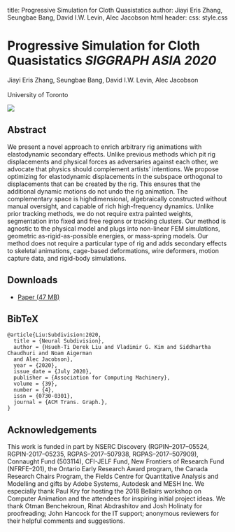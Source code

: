 title: Progressive Simulation for Cloth Quasistatics
author: Jiayi Eris Zhang, Seungbae Bang, David I.W. Levin, Alec Jacobson
html header: <meta property="og:image" content="http://www.dgp.toronto.edu/projects/neuralSubdivision/neuralSubdivision_teaser.jpg" />
<meta property="og:description" content="We present a novel approach to enrich arbitrary rig animations with elastodynamic secondary effects. Unlike previous methods which pit rig displacements and physical forces as adversaries against each other, we advocate that
physics should complement artists’ intentions. We propose optimizing for
elastodynamic displacements in the subspace orthogonal to displacements
that can be created by the rig. This ensures that the additional dynamic
motions do not undo the rig animation. The complementary space is highdimensional, algebraically constructed without manual oversight, and capable of rich high-frequency dynamics. Unlike prior tracking methods, we do
not require extra painted weights, segmentation into fixed and free regions
or tracking clusters. Our method is agnostic to the physical model and plugs
into non-linear FEM simulations, geometric as-rigid-as-possible energies, or
mass-spring models. Our method does not require a particular type of rig
and adds secondary effects to skeletal animations, cage-based deformations,
wire deformers, motion capture data, and rigid-body simulations." />
<meta name="twitter:card" content="summary"></meta>
<meta name="og:title" content="Progressive Simulation for Cloth Quasistatics"></meta>
css: style.css

# Progressive Simulation for Cloth Quasistatics _SIGGRAPH ASIA 2020_

<div class=authors>
Jiayi Eris Zhang, Seungbae Bang, David I.W. Levin, Alec Jacobson <br><br>
University of Toronto
</div>

![](fish_teaser.jpg)

## Abstract
We present a novel approach to enrich arbitrary rig animations with elastodynamic secondary effects. Unlike previous methods which pit rig displacements and physical forces as adversaries against each other, we advocate that
physics should complement artists’ intentions. We propose optimizing for
elastodynamic displacements in the subspace orthogonal to displacements
that can be created by the rig. This ensures that the additional dynamic
motions do not undo the rig animation. The complementary space is highdimensional, algebraically constructed without manual oversight, and capable of rich high-frequency dynamics. Unlike prior tracking methods, we do
not require extra painted weights, segmentation into fixed and free regions
or tracking clusters. Our method is agnostic to the physical model and plugs
into non-linear FEM simulations, geometric as-rigid-as-possible energies, or
mass-spring models. Our method does not require a particular type of rig
and adds secondary effects to skeletal animations, cage-based deformations,
wire deformers, motion capture data, and rigid-body simulations.
## Downloads

 - [Paper (47 MB)](complementary-dynamics.pdf)

## BibTeX

```
@article{Liu:Subdivision:2020,
  title = {Neural Subdivision},
  author = {Hsueh-Ti Derek Liu and Vladimir G. Kim and Siddhartha Chaudhuri and Noam Aigerman 
  and Alec Jacobson},
  year = {2020},
  issue_date = {July 2020}, 
  publisher = {Association for Computing Machinery}, 
  volume = {39}, 
  number = {4}, 
  issn = {0730-0301},
  journal = {ACM Trans. Graph.}, 
}
```

## Acknowledgements 
This work is funded in part by NSERC Discovery (RGPIN–2017–05524, RGPIN-2017–05235, RGPAS–2017–507938, RGPAS–2017–507909), Connaught Fund (503114), CFI-JELF Fund, New Frontiers of Research Fund (NFRFE–201), the Ontario Early Research Award program, the Canada Research Chairs Program, the Fields Centre for Quantitative Analysis and Modelling and gifts by Adobe Systems, Autodesk and MESH Inc. We especially thank Paul Kry for hosting the 2018 Bellairs workshop on Computer Animation and the attendees for inspiring initial project ideas. We thank Otman Benchekroun, Rinat Abdrashitov and Josh Holinaty for proofreading; John Hancock for the IT support; anonymous reviewers for their helpful comments and suggestions.

<!-- `multimarkdown --process-html -o index.{html,md}` -->
